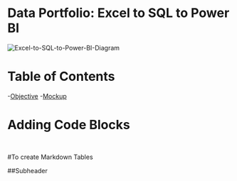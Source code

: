# Data Portfolio: Excel to SQL to Power BI

![Excel-to-SQL-to-Power-BI-Diagram](C:\Users\user\Downloads\Portfolio\Youtube_project\Asset\Images\kaggle_to_powerbi.gif)

# Table of Contents

-[Objective](#Objective)
  -[Mockup](#mockup)



# Adding Code Blocks
```sql

```

```python

```

#To create Markdown Tables

##Subheader
